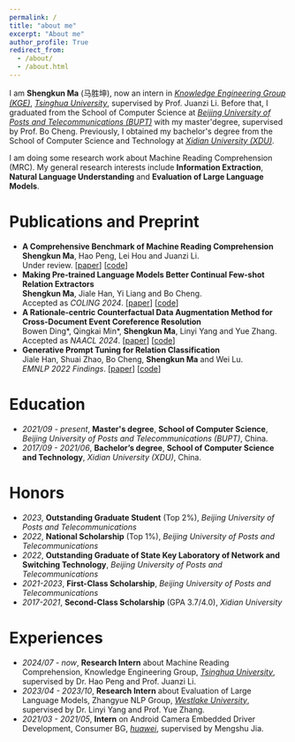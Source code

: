```yaml
---
permalink: /
title: "about me"
excerpt: "About me"
author_profile: True
redirect_from: 
  - /about/
  - /about.html
---
```


I am **Shengkun Ma** (马胜坤), now an intern in *[Knowledge Engineering Group (KGE)](https://keg.cs.tsinghua.edu.cn/)*, *[Tsinghua University](https://www.tsinghua.edu.cn/)*, supervised by Prof. Juanzi Li. Before that, I graduated from the School of Computer Science at *[Beijing University of Posts and Telecommunications (BUPT)](https://www.bupt.edu.cn/)* with my master'degree, supervised by Prof. Bo Cheng.
Previously, I obtained my bachelor's degree from the School of Computer Science and Technology at *[Xidian University (XDU)](https://www.xidian.edu.cn/)*.

I am doing some research work about Machine Reading Comprehension (MRC). My general research interests include **Information Extraction**, **Natural Language Understanding** and **Evaluation of Large Language Models**.


Publications and Preprint
======
- **A Comprehensive Benchmark of Machine Reading Comprehension**
<br />**Shengkun Ma**, Hao Peng, Lei Hou and Juanzi Li.
<br />Under review. \[[paper](https://arxiv.org/pdf/2503.07144)\] \[[code](https://github.com/THU-KEG/MRCEval)\] 
- **Making Pre-trained Language Models Better Continual Few-shot Relation Extractors**
<br />**Shengkun Ma**, Jiale Han, Yi Liang and Bo Cheng.
<br />Accepted as *COLING 2024*.  \[[paper](https://arxiv.org/abs/2402.15713)\] \[[code](https://github.com/mashengkun/CPL)\]
- **A Rationale-centric Counterfactual Data Augmentation Method for Cross-Document Event Coreference Resolution**
<br />Bowen Ding\*, Qingkai Min\*, **Shengkun Ma**, Linyi Yang and Yue Zhang.
<br />Accepted as *NAACL 2024*. \[[paper](https://arxiv.org/abs/2404.01921)\] \[[code](https://github.com/Danield21/Rationale4CDECR)\]  
- **Generative Prompt Tuning for Relation Classification** 
<br />Jiale Han, Shuai Zhao, Bo Cheng, **Shengkun Ma** and Wei Lu.
<br />*EMNLP 2022 Findings*.   \[[paper](https://arxiv.org/abs/2210.12435)\]  \[[code](https://github.com/hanjiale/GenPT)\]  


Education
======
- *2021/09 - present*, **Master's degree**, **School of Computer Science**, *Beijing University of Posts and Telecommunications (BUPT)*, China.
- *2017/09 - 2021/06*, **Bachelor’s degree**, **School of Computer Science and Technology**, *Xidian University (XDU)*, China.

Honors
======
- *2023*, **Outstanding Graduate Student** (Top 2%), *Beijing University of Posts and Telecommunications*
- *2022*, **National Scholarship** (Top 1%), *Beijing University of Posts and Telecommunications*
- *2022*, **Outstanding Graduate of State Key Laboratory of Network and Switching Technology**, *Beijing University of Posts and Telecommunications*
- *2021-2023*, **First-Class Scholarship**, *Beijing University of Posts and Telecommunications*
- *2017-2021*, **Second-Class Scholarship** (GPA 3.7/4.0), *Xidian University*

Experiences
======
- *2024/07 - now*, **Research Intern** about Machine Reading Comprehension, Knowledge Engineering Group, *[Tsinghua University](https://en.westlake.edu.cn/)*, supervised by Dr. Hao Peng and Prof. Juanzi Li.
- *2023/04 - 2023/10*, **Research Intern** about Evaluation of Large Language Models, Zhangyue NLP Group, *[Westlake University](https://en.westlake.edu.cn/)*, supervised by Dr. Linyi Yang and Prof. Yue Zhang.
- *2021/03 - 2021/05*, **Intern** on Android Camera Embedded Driver Development, Consumer BG, *[huawei](http://www.huawei.com.cn/)*, supervised by Mengshu Jia.


<!-- <a href="https://info.flagcounter.com/0wyG"><img src="https://s11.flagcounter.com/count2/0wyG/bg_FFFFFF/txt_000000/border_CCCCCC/columns_2/maxflags_10/viewers_0/labels_0/pageviews_0/flags_0/percent_0/" alt="Flag Counter" border="0"></a>
 -->

<!-- 
<script type="text/javascript" id="clustrmaps" src="//clustrmaps.com/map_v2.js?d=bALa26JNgLmkaivAZEk7F5Qk4kVH83z0WAlhEsUq4yM&cl=ffffff&w=a"></script>
 -->